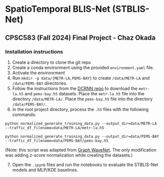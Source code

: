 # SpatioTemporal BLIS-Net (STBLIS-Net)
## CPSC583 (Fall 2024) Final Project - Chaz Okada

### Installation instructions
1) Create a directory to clone the git repo
2) Create a conda environment using the provided `environment.yaml` file.
3) Activate the environrment
4) Run `mkdir -p data/{METR-LA,PEMS-BAY}` to create `/data/METR-LA` and `/data/PEMS-BAY` directories.
5) Follow the instructions from the [DCRNN repo](https://github.com/liyaguang/DCRNN) to download the `metr-la.h5` and `pems-bay.h5` datasets. Place the `metr-la.h5` file into the directory `/data/METR-LA/`. Place the `pems-bay.h5` file into the directory `/data/PEMS-BAY/`.
6) In the root project directory, process the `.h5` files with the following commands:

`python normalized_generate_training_data.py --output_dir=data/METR-LA --traffic_df_filename=data/METR-LA/metr-la.h5`

`python normalized_generate_training_data.py --output_dir=data/PEMS-BAY --traffic_df_filename=data/PEMS-BAY/pems-bay.h5`

(Note: this script was adapted from [Graph WaveNet](https://github.com/nnzhan/Graph-WaveNet). The only modification was adding z-score normalization while creating the datasets.)

7) Open the `.ipynb` files and run the notebooks to evaluate the STBLIS-Net models and MLP/KDE baselines.